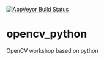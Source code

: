 
[![AppVeyor Build Status](
https://ci.appveyor.com/api/projects/status/github/pirahansiah/opencv-python?branch=master&svg=true)](https://ci.appveyor.com/project/pirahansiah/opencv-python)


# opencv_python
OpenCV workshop based on python 

